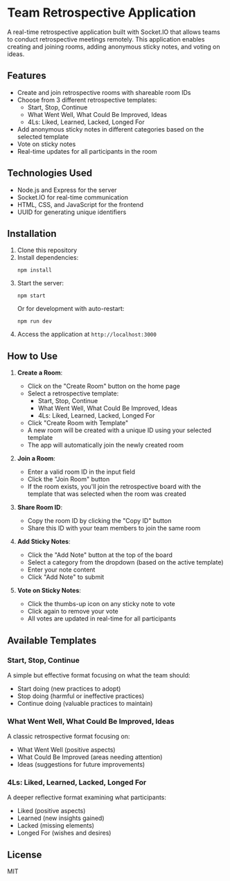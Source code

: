 # Team Retrospective Application

A real-time retrospective application built with Socket.IO that allows teams to conduct retrospective meetings remotely. This application enables creating and joining rooms, adding anonymous sticky notes, and voting on ideas.

## Features

- Create and join retrospective rooms with shareable room IDs
- Choose from 3 different retrospective templates:
  - Start, Stop, Continue
  - What Went Well, What Could Be Improved, Ideas
  - 4Ls: Liked, Learned, Lacked, Longed For
- Add anonymous sticky notes in different categories based on the selected template
- Vote on sticky notes
- Real-time updates for all participants in the room

## Technologies Used

- Node.js and Express for the server
- Socket.IO for real-time communication
- HTML, CSS, and JavaScript for the frontend
- UUID for generating unique identifiers

## Installation

1. Clone this repository
2. Install dependencies:
   ```
   npm install
   ```
3. Start the server:
   ```
   npm start
   ```
   Or for development with auto-restart:
   ```
   npm run dev
   ```
4. Access the application at `http://localhost:3000`

## How to Use

1. **Create a Room**:
   - Click on the "Create Room" button on the home page
   - Select a retrospective template:
     - Start, Stop, Continue
     - What Went Well, What Could Be Improved, Ideas
     - 4Ls: Liked, Learned, Lacked, Longed For
   - Click "Create Room with Template"
   - A new room will be created with a unique ID using your selected template
   - The app will automatically join the newly created room

2. **Join a Room**:
   - Enter a valid room ID in the input field
   - Click the "Join Room" button
   - If the room exists, you'll join the retrospective board with the template that was selected when the room was created

3. **Share Room ID**:
   - Copy the room ID by clicking the "Copy ID" button
   - Share this ID with your team members to join the same room

4. **Add Sticky Notes**:
   - Click the "Add Note" button at the top of the board
   - Select a category from the dropdown (based on the active template)
   - Enter your note content
   - Click "Add Note" to submit

5. **Vote on Sticky Notes**:
   - Click the thumbs-up icon on any sticky note to vote
   - Click again to remove your vote
   - All votes are updated in real-time for all participants

## Available Templates

### Start, Stop, Continue
A simple but effective format focusing on what the team should:
- Start doing (new practices to adopt)
- Stop doing (harmful or ineffective practices)
- Continue doing (valuable practices to maintain)

### What Went Well, What Could Be Improved, Ideas
A classic retrospective format focusing on:
- What Went Well (positive aspects)
- What Could Be Improved (areas needing attention)
- Ideas (suggestions for future improvements)

### 4Ls: Liked, Learned, Lacked, Longed For
A deeper reflective format examining what participants:
- Liked (positive aspects)
- Learned (new insights gained)
- Lacked (missing elements)
- Longed For (wishes and desires)

## License

MIT 